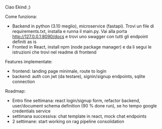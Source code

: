 Ciao Ekind ;) 

Come funziona:
- Backend in python (3.10 meglio), microservice (fastapi). Trovi un file di requirements.txt, installa e runna il main.py. Vai alla porta http://127.0.0.1:8090/docs e trovi uno swagger con tutti gli endpoint definiti as is
- Fronted in React, install npm (node package manager) e da li segui le istruzioni che trovi nel readme di frontend

Features implementate:
- frontend: landing page minimale, route to login
- backend: auth con jwt (da testare), signin/signup endpoints, sqlite connection

Roadmap:
- Entro fine settimana: react login/signup form, refactor backend, user/document schema definition (90 % done run), se ho tempo google credentials service
- settimana successiva: chat template in react, mock chat endpoints
- 2 settimane: start working on rag pipeline consolidation
